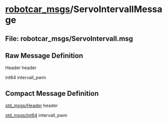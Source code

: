# [robotcar_msgs](../README.md)/ServoIntervallMessage #

## File: robotcar_msgs/ServoIntervall.msg
## Raw Message Definition

Header header  
  
int64 intervall_pwm  


## Compact Message Definition

[std_msgs/Header](http://docs.ros.org/en/melodic/api/std_msgs/html/msg/Header.html) header  
  
[std_msgs/int64](http://docs.ros.org/en/melodic/api/std_msgs/html/msg/Int64.html) intervall_pwm  
